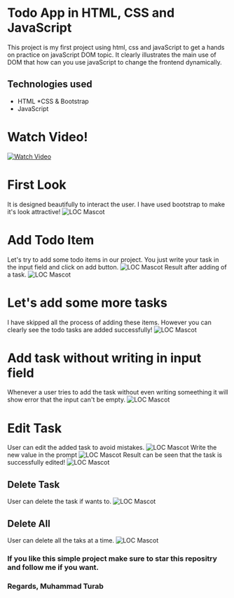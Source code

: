 # Todo App in HTML, CSS and JavaScript
This project is my first project using html, css and javaScript to get a hands on practice on javaScript DOM topic. It clearly illustrates the main use of DOM that how can you use javaScript to change the frontend dynamically.

## Technologies used
* HTML
*CSS & Bootstrap
* JavaScript

# Watch Video!
[![Watch Video](https://img.youtube.com/vi/tvoc-Dfrw2A/0.jpg)](https://www.youtube.com/watch?v=tvoc-Dfrw2A)

# First Look
It is designed beautifully to interact the user. I have used bootstrap to make it's look attractive!
![LOC Mascot](https://github.com/turab45/todo-app-javaScript/blob/master/images/1.JPG "LCO")

# Add Todo Item
Let's try to add some todo items in our project. You just write your task in the input field and click on add button.
![LOC Mascot](https://github.com/turab45/todo-app-javaScript/blob/master/images/2.JPG "LCO")
Result after adding of a task.
![LOC Mascot](https://github.com/turab45/todo-app-javaScript/blob/master/images/3.JPG "LCO")

# Let's add some more tasks
I have skipped all the process of adding these items. However you can clearly see the todo tasks are added successfully!
![LOC Mascot](https://github.com/turab45/todo-app-javaScript/blob/master/images/4.JPG "LCO")

# Add task without writing in input field
Whenever a user tries to add the task without even writing someething it will show error that the input can't be empty.
![LOC Mascot](https://github.com/turab45/todo-app-javaScript/blob/master/images/5.JPG "LCO")

# Edit Task
User can edit the added task to avoid mistakes.
![LOC Mascot](https://github.com/turab45/todo-app-javaScript/blob/master/images/6.JPG "LCO")
Write the new value in the prompt
![LOC Mascot](https://github.com/turab45/todo-app-javaScript/blob/master/images/7.JPG "LCO")
Result can be seen that the task is successfully edited!
![LOC Mascot](https://github.com/turab45/todo-app-javaScript/blob/master/images/8.JPG "LCO")
## Delete Task
User can delete the task if wants to. 
 ![LOC Mascot](https://github.com/turab45/todo-app-javaScript/blob/master/images/9.JPG "LCO")

 ## Delete All
User can delete all the taks at a time.
 ![LOC Mascot](https://github.com/turab45/todo-app-javaScript/blob/master/images/10.JPG "LCO")



### If you like this simple project make sure to star this repositry and follow me if you want.
### Regards, Muhammad Turab














